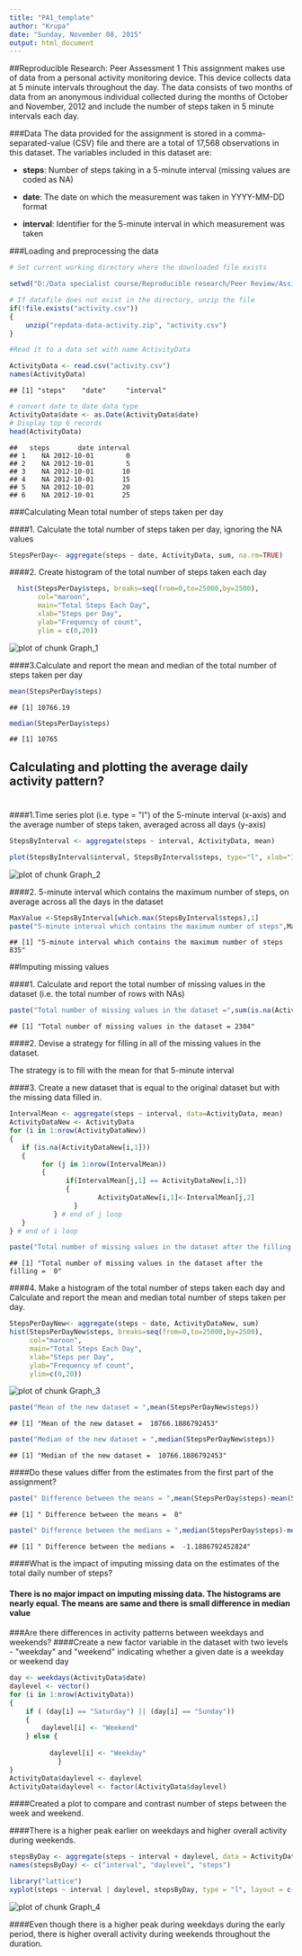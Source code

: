 ```yaml
---
title: "PA1_template"
author: "Krupa"
date: "Sunday, November 08, 2015"
output: html_document
---
```


##Reproducible Research: Peer Assessment 1
This assignment makes use of data from a personal activity monitoring device. This device collects data at 5 minute intervals throughout the day. The data consists of two months of data from an anonymous individual collected during the months of October and November, 2012 and include the number of steps taken in 5 minute intervals each day.

###Data
The data provided for the assignment is stored in a comma-separated-value (CSV) file and there are a total of 17,568 observations in this dataset.
The variables included in this dataset are:

- **steps**: Number of steps taking in a 5-minute interval (missing values are coded as NA)

- **date**: The date on which the measurement was taken in YYYY-MM-DD format

- **interval**: Identifier for the 5-minute interval in which measurement was taken

###Loading and preprocessing the data


```r
# Set current working directory where the downloaded file exists

setwd("D:/Data specialist course/Reproducible research/Peer Review/Assignment 1 Nov 2015")

# If datafile does not exist in the directory, unzip the file
if(!file.exists("activity.csv"))
{
    unzip("repdata-data-activity.zip", "activity.csv")
}

#Read it to a data set with name ActivityData

ActivityData <- read.csv("activity.csv")
names(ActivityData)
```

```
## [1] "steps"    "date"     "interval"
```

```r
# convert date to date data type
ActivityData$date <- as.Date(ActivityData$date) 
# Display top 6 records
head(ActivityData)
```

```
##   steps       date interval
## 1    NA 2012-10-01        0
## 2    NA 2012-10-01        5
## 3    NA 2012-10-01       10
## 4    NA 2012-10-01       15
## 5    NA 2012-10-01       20
## 6    NA 2012-10-01       25
```

###Calculating Mean total number of steps taken per day

####1. Calculate the total number of steps taken per day, ignoring the NA values

```r
StepsPerDay<- aggregate(steps ~ date, ActivityData, sum, na.rm=TRUE)
```
####2. Create histogram of the total number of steps taken each day

```r
  hist(StepsPerDay$steps, breaks=seq(from=0,to=25000,by=2500),
       col="maroon",
       main="Total Steps Each Day",  
       xlab="Steps per Day",
       ylab="Frequency of count",
       ylim = c(0,20))
```

![plot of chunk Graph_1](figure/Graph_1-1.png) 

####3.Calculate and report the mean and median of the total number of steps taken per day

```r
mean(StepsPerDay$steps)
```

```
## [1] 10766.19
```

```r
median(StepsPerDay$steps)
```

```
## [1] 10765
```
## Calculating and plotting the average daily activity pattern?
#
####1.Time series plot (i.e. type = "l") of the 5-minute interval (x-axis) and the average number of steps taken, averaged across all days (y-axis)


```r
StepsByInterval <- aggregate(steps ~ interval, ActivityData, mean)

plot(StepsByInterval$interval, StepsByInterval$steps, type="l", xlab="Interval", ylab="Number of Steps",main="Average Number of Steps per Day by Interval")
```

![plot of chunk Graph_2](figure/Graph_2-1.png) 

####2. 5-minute interval which contains the maximum number of steps, on average across all the days in the dataset

```r
MaxValue <-StepsByInterval[which.max(StepsByInterval$steps),1]
paste("5-minute interval which contains the maximum number of steps",MaxValue)
```

```
## [1] "5-minute interval which contains the maximum number of steps 835"
```
##Imputing missing values

####1. Calculate and report the total number of missing values in the dataset (i.e. the total number of rows with NAs)

```r
paste("Total number of missing values in the dataset =",sum(is.na(ActivityData)))
```

```
## [1] "Total number of missing values in the dataset = 2304"
```

####2. Devise a strategy for filling in all of the missing values in the dataset.

The strategy is to fill with the mean for that 5-minute interval

####3. Create a new dataset that is equal to the original dataset but with the missing data filled in.


```r
IntervalMean <- aggregate(steps ~ interval, data=ActivityData, mean)
ActivityDataNew <- ActivityData
for (i in 1:nrow(ActivityDataNew)) 
{
   if (is.na(ActivityDataNew[i,1]))
   {
        for (j in 1:nrow(IntervalMean))
        {
              if(IntervalMean[j,1] == ActivityDataNew[i,3])
              {
		              ActivityDataNew[i,1]<-IntervalMean[j,2]
	            }
	       } # end of j loop
   }
} # end of i loop

paste("Total number of missing values in the dataset after the filling = ", sum(is.na(ActivityDataNew)))
```

```
## [1] "Total number of missing values in the dataset after the filling =  0"
```
####4. Make a histogram of the total number of steps taken each day and Calculate and report the mean and median total number of steps taken per day. 


```r
StepsPerDayNew<- aggregate(steps ~ date, ActivityDataNew, sum)
hist(StepsPerDayNew$steps, breaks=seq(from=0,to=25000,by=2500),
     col="maroon",
     main="Total Steps Each Day", 
     xlab="Steps per Day",
     ylab="Frequency of count",
     ylim=c(0,20))
```

![plot of chunk Graph_3](figure/Graph_3-1.png) 

```r
paste("Mean of the new dataset = ",mean(StepsPerDayNew$steps))
```

```
## [1] "Mean of the new dataset =  10766.1886792453"
```

```r
paste("Median of the new dataset = ",median(StepsPerDayNew$steps))
```

```
## [1] "Median of the new dataset =  10766.1886792453"
```
####Do these values differ from the estimates from the first part of the assignment? 


```r
paste(" Difference between the means = ",mean(StepsPerDay$steps)-mean(StepsPerDayNew$steps) )
```

```
## [1] " Difference between the means =  0"
```

```r
paste(" Difference between the medians = ",median(StepsPerDay$steps)-median(StepsPerDayNew$steps) )
```

```
## [1] " Difference between the medians =  -1.1886792452824"
```
####What is the impact of imputing missing data on the estimates of the total daily number of steps?

#### There is no major impact on imputing missing data. The histograms are nearly equal. The means are same and there is small difference in median value

###Are there differences in activity patterns between weekdays and weekends?
####Create a new factor variable in the dataset with two levels - "weekday" and "weekend" indicating whether a given date is a weekday or weekend day


```r
day <- weekdays(ActivityData$date)
daylevel <- vector()
for (i in 1:nrow(ActivityData))
{
    if ( (day[i] == "Saturday") || (day[i] == "Sunday"))
    {
        daylevel[i] <- "Weekend"
    } else {
        
          daylevel[i] <- "Weekday"
    	    }
}
ActivityData$daylevel <- daylevel
ActivityData$daylevel <- factor(ActivityData$daylevel)
```

####Created a plot to compare and contrast number of steps between the week and weekend. 

####There is a higher peak earlier on weekdays and higher overall activity during  weekends.


```r
stepsByDay <- aggregate(steps ~ interval + daylevel, data = ActivityData, mean)
names(stepsByDay) <- c("interval", "daylevel", "steps")

library("lattice")
xyplot(steps ~ interval | daylevel, stepsByDay, type = "l", layout = c(1, 2), xlab = "5-minute Interval", ylab = "Average Number of steps")
```

![plot of chunk Graph_4](figure/Graph_4-1.png) 

####Even though there is a higher peak during weekdays during the early period, there is higher overall activity during  weekends throughout the duration.
